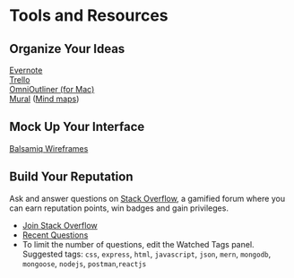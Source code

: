 # Tools and Resources

## Organize Your Ideas
[Evernote](https://evernote.com/)  
[Trello](https://trello.com/)  
[OmniOutliner (for Mac)](https://www.omnigroup.com/omnioutliner/)  
[Mural](https://www.mural.co/features?) ([Mind maps](https://www.mural.co/templates/mind-map))  

## Mock Up Your Interface
[Balsamiq Wireframes](https://balsamiq.com/) 

## Build Your Reputation
Ask and answer questions on [Stack Overflow](https://stackoverflow.com/company), a gamified forum where you can earn reputation points, win badges and gain privileges.

* [Join Stack Overflow](https://stackoverflow.com/users/signup)
* [Recent Questions](https://stackoverflow.com/questions)
* To limit the number of questions, edit the Watched Tags panel.
Suggested tags: `css`, `express`, `html`, `javascript`, `json`, `mern`, `mongodb`, `mongoose`, `nodejs`, `postman`,`reactjs`
